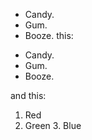 







*   Candy.
*   Gum.
*   Booze.
this:

+   Candy.
+   Gum.
+   Booze.

and this:
1. Red
2. Green
    3. Blue